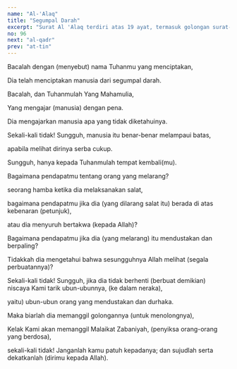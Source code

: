 ```yaml
---
name: "Al-'Alaq"
title: "Segumpal Darah"
excerpt: "Surat Al 'Alaq terdiri atas 19 ayat, termasuk golongan surat-surat Makkiyah. Ayat 1 sampai dengan 5 dari surat ini adalah ayat-ayat Al Quran yang pertama sekali diturunkan, yaitu di waktu Nabi Muhammad s.a.w. berkhalwat di gua Hira'. Surat ini dinamai Al 'Alaq (segumpal darah), diambil dari perkataan Alaq yang terdapat pada ayat 2 surat ini. Surat ini dinamai juga dengan Iqra atau Al Qalam."
no: 96
next: "al-qadr"
prev: "at-tin"
---
```


<span id='1' class='verse' title="QS Al-'Alaq: 1">Bacalah dengan (menyebut) nama Tuhanmu yang menciptakan,</span>

<span id='2' class='verse' title="QS Al-'Alaq: 2">Dia telah menciptakan manusia dari segumpal darah.</span>

<span id='3' class='verse' title="QS Al-'Alaq: 3">Bacalah, dan Tuhanmulah Yang Mahamulia,</span>

<span id='4' class='verse' title="QS Al-'Alaq: 4">Yang mengajar (manusia) dengan pena.</span>

<span id='5' class='verse' title="QS Al-'Alaq: 5">Dia mengajarkan manusia apa yang tidak diketahuinya.</span>

<span id='6' class='verse' title="QS Al-'Alaq: 6">Sekali-kali tidak! Sungguh, manusia itu benar-benar melampaui batas,</span>

<span id='7' class='verse' title="QS Al-'Alaq: 7">apabila melihat dirinya serba cukup.</span>

<span id='8' class='verse' title="QS Al-'Alaq: 8">Sungguh, hanya kepada Tuhanmulah tempat kembali(mu).</span>

<span id='9' class='verse' title="QS Al-'Alaq: 9">Bagaimana pendapatmu tentang orang yang melarang?</span>

<span id='10' class='verse' title="QS Al-'Alaq: 10">seorang hamba ketika dia melaksanakan salat,</span>

<span id='11' class='verse' title="QS Al-'Alaq: 11">bagaimana pendapatmu jika dia (yang dilarang salat itu) berada di atas kebenaran (petunjuk),</span>

<span id='12' class='verse' title="QS Al-'Alaq: 12">atau dia menyuruh bertakwa (kepada Allah)?</span>

<span id='13' class='verse' title="QS Al-'Alaq: 13">Bagaimana pendapatmu jika dia (yang melarang) itu mendustakan dan berpaling?</span>

<span id='14' class='verse' title="QS Al-'Alaq: 14">Tidakkah dia mengetahui bahwa sesungguhnya Allah melihat (segala perbuatannya)?</span>

<span id='15' class='verse' title="QS Al-'Alaq: 15">Sekali-kali tidak! Sungguh, jika dia tidak berhenti (berbuat demikian) niscaya Kami tarik ubun-ubunnya, (ke dalam neraka),</span>

<span id='16' class='verse' title="QS Al-'Alaq: 16">yaitu) ubun-ubun orang yang mendustakan dan durhaka.</span>

<span id='17' class='verse' title="QS Al-'Alaq: 17">Maka biarlah dia memanggil golongannya (untuk menolongnya),</span>

<span id='18' class='verse' title="QS Al-'Alaq: 18">Kelak Kami akan memanggil Malaikat Zabaniyah, (penyiksa orang-orang yang berdosa),</span>

<span id='19' class='verse' title="QS Al-'Alaq: 19">sekali-kali tidak! Janganlah kamu patuh kepadanya; dan sujudlah serta dekatkanlah (dirimu kepada Allah).</span>

